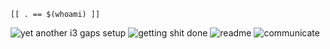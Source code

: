 `[[ . == $(whoami) ]]`

![yet another i3 gaps setup](https://i.imgur.com/53zPEIe.gif)
![getting shit done](https://i.imgur.com/NfNMDiW.gif)
![readme](https://i.imgur.com/2EmHLtb.gif)
![communicate](https://i.imgur.com/QVVP1Em.jpg)
